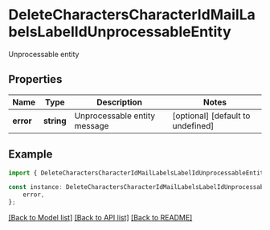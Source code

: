 # DeleteCharactersCharacterIdMailLabelsLabelIdUnprocessableEntity

Unprocessable entity

## Properties

Name | Type | Description | Notes
------------ | ------------- | ------------- | -------------
**error** | **string** | Unprocessable entity message | [optional] [default to undefined]

## Example

```typescript
import { DeleteCharactersCharacterIdMailLabelsLabelIdUnprocessableEntity } from 'eve-esi-client-ts';

const instance: DeleteCharactersCharacterIdMailLabelsLabelIdUnprocessableEntity = {
    error,
};
```

[[Back to Model list]](../README.md#documentation-for-models) [[Back to API list]](../README.md#documentation-for-api-endpoints) [[Back to README]](../README.md)
